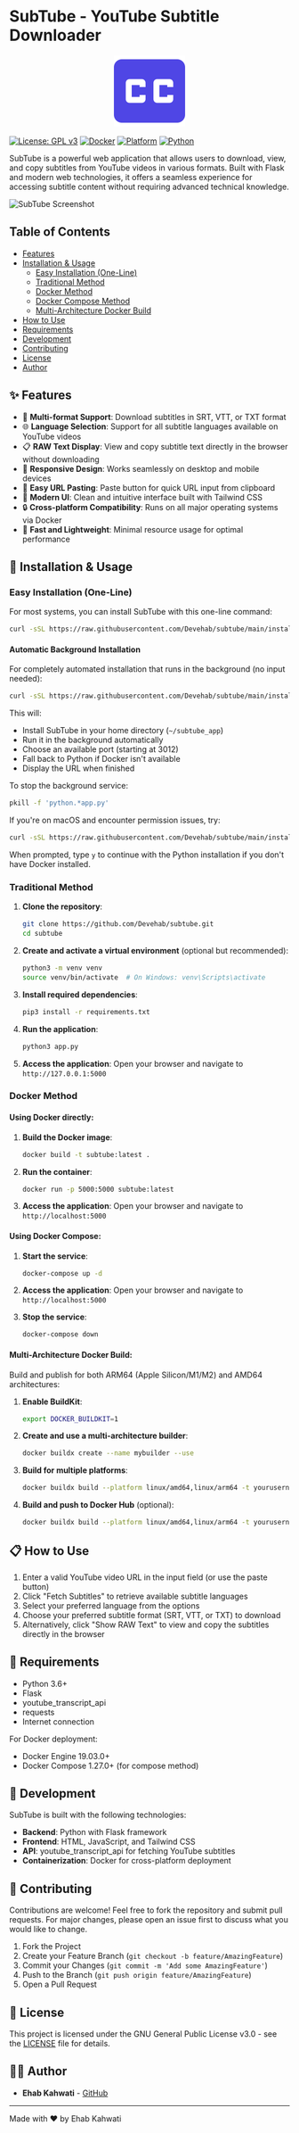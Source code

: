 # SubTube - YouTube Subtitle Downloader

<p align="center">
  <img src="static/image/icon128.png" alt="SubTube Logo" width="128" height="128">
</p>

[![License: GPL v3](https://img.shields.io/badge/License-GPLv3-blue.svg)](https://www.gnu.org/licenses/gpl-3.0)
[![Docker](https://img.shields.io/badge/Docker-Ready-blue)](https://github.com/Devehab/subtube)
[![Platform](https://img.shields.io/badge/Platform-Web-brightgreen)](https://github.com/Devehab/subtube)
[![Python](https://img.shields.io/badge/Python-3.6+-yellow)](https://github.com/Devehab/subtube)

SubTube is a powerful web application that allows users to download, view, and copy subtitles from YouTube videos in various formats. Built with Flask and modern web technologies, it offers a seamless experience for accessing subtitle content without requiring advanced technical knowledge.

![SubTube Screenshot](static/image/demo.gif)

## Table of Contents

- [Features](#-features)
- [Installation & Usage](#-installation--usage)
  - [Easy Installation (One-Line)](#easy-installation-one-line)
  - [Traditional Method](#traditional-method)
  - [Docker Method](#docker-method)
  - [Docker Compose Method](#using-docker-compose)
  - [Multi-Architecture Docker Build](#multi-architecture-docker-build)
- [How to Use](#-how-to-use)
- [Requirements](#-requirements)
- [Development](#-development)
- [Contributing](#-contributing)
- [License](#-license)
- [Author](#-author)

## ✨ Features

- 📝 **Multi-format Support**: Download subtitles in SRT, VTT, or TXT format
- 🌐 **Language Selection**: Support for all subtitle languages available on YouTube videos
- 📋 **RAW Text Display**: View and copy subtitle text directly in the browser without downloading
- 📱 **Responsive Design**: Works seamlessly on desktop and mobile devices
- 🔄 **Easy URL Pasting**: Paste button for quick URL input from clipboard
- 🎨 **Modern UI**: Clean and intuitive interface built with Tailwind CSS
- 🔒 **Cross-platform Compatibility**: Runs on all major operating systems via Docker
- 🚀 **Fast and Lightweight**: Minimal resource usage for optimal performance

## 🚀 Installation & Usage

### Easy Installation (One-Line)

For most systems, you can install SubTube with this one-line command:

```bash
curl -sSL https://raw.githubusercontent.com/Devehab/subtube/main/install.sh | bash
```

#### Automatic Background Installation

For completely automated installation that runs in the background (no input needed):

```bash
curl -sSL https://raw.githubusercontent.com/Devehab/subtube/main/install.sh | bash
```

This will:
- Install SubTube in your home directory (`~/subtube_app`)
- Run it in the background automatically
- Choose an available port (starting at 3012)
- Fall back to Python if Docker isn't available
- Display the URL when finished

To stop the background service:
```bash
pkill -f 'python.*app.py'
```

If you're on macOS and encounter permission issues, try:

```bash
curl -sSL https://raw.githubusercontent.com/Devehab/subtube/main/install.sh -o /tmp/install-subtube.sh && chmod +x /tmp/install-subtube.sh && /tmp/install-subtube.sh
```

When prompted, type `y` to continue with the Python installation if you don't have Docker installed.

### Traditional Method

1. **Clone the repository**:
   ```bash
   git clone https://github.com/Devehab/subtube.git
   cd subtube
   ```

2. **Create and activate a virtual environment** (optional but recommended):
   ```bash
   python3 -m venv venv
   source venv/bin/activate  # On Windows: venv\Scripts\activate
   ```

3. **Install required dependencies**:
   ```bash
   pip3 install -r requirements.txt
   ```

4. **Run the application**:
   ```bash
   python3 app.py
   ```

5. **Access the application**:
   Open your browser and navigate to `http://127.0.0.1:5000`

### Docker Method

#### Using Docker directly:

1. **Build the Docker image**:
   ```bash
   docker build -t subtube:latest .
   ```

2. **Run the container**:
   ```bash
   docker run -p 5000:5000 subtube:latest
   ```

3. **Access the application**:
   Open your browser and navigate to `http://localhost:5000`

#### Using Docker Compose:

1. **Start the service**:
   ```bash
   docker-compose up -d
   ```

2. **Access the application**:
   Open your browser and navigate to `http://localhost:5000`

3. **Stop the service**:
   ```bash
   docker-compose down
   ```

#### Multi-Architecture Docker Build:

Build and publish for both ARM64 (Apple Silicon/M1/M2) and AMD64 architectures:

1. **Enable BuildKit**:
   ```bash
   export DOCKER_BUILDKIT=1
   ```

2. **Create and use a multi-architecture builder**:
   ```bash
   docker buildx create --name mybuilder --use
   ```

3. **Build for multiple platforms**:
   ```bash
   docker buildx build --platform linux/amd64,linux/arm64 -t yourusername/subtube:latest .
   ```

4. **Build and push to Docker Hub** (optional):
   ```bash
   docker buildx build --platform linux/amd64,linux/arm64 -t yourusername/subtube:latest --push .
   ```

## 📋 How to Use

1. Enter a valid YouTube video URL in the input field (or use the paste button)
2. Click "Fetch Subtitles" to retrieve available subtitle languages
3. Select your preferred language from the options
4. Choose your preferred subtitle format (SRT, VTT, or TXT) to download
5. Alternatively, click "Show RAW Text" to view and copy the subtitles directly in the browser

## 🔧 Requirements

- Python 3.6+
- Flask
- youtube_transcript_api
- requests
- Internet connection

For Docker deployment:
- Docker Engine 19.03.0+
- Docker Compose 1.27.0+ (for compose method)

## 🧰 Development

SubTube is built with the following technologies:
- **Backend**: Python with Flask framework
- **Frontend**: HTML, JavaScript, and Tailwind CSS
- **API**: youtube_transcript_api for fetching YouTube subtitles
- **Containerization**: Docker for cross-platform deployment

## 🤝 Contributing

Contributions are welcome! Feel free to fork the repository and submit pull requests. For major changes, please open an issue first to discuss what you would like to change.

1. Fork the Project
2. Create your Feature Branch (`git checkout -b feature/AmazingFeature`)
3. Commit your Changes (`git commit -m 'Add some AmazingFeature'`)
4. Push to the Branch (`git push origin feature/AmazingFeature`)
5. Open a Pull Request

## 📜 License

This project is licensed under the GNU General Public License v3.0 - see the [LICENSE](LICENSE) file for details.

## 👨‍💻 Author

- **Ehab Kahwati** - [GitHub](https://github.com/Devehab)

---

Made with ❤️ by Ehab Kahwati
